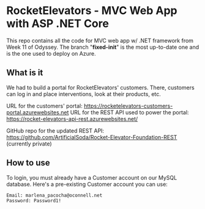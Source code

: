 # RocketElevators - MVC Web App with ASP .NET Core

This repo contains all the code for MVC web app w/ .NET framework from Week 11 of Odyssey.
The branch "**fixed-init**" is the most up-to-date one and is the one used to deploy on Azure.

## What is it
We had to build a portal for RocketElevators' customers. There, customers can log in and place interventions, look at their products, etc. 

URL for the customers' portal: https://rocketelevators-customers-portal.azurewebsites.net
URL for the REST API used to power the portal: https://rocket-elevators-api-rest.azurewebsites.net/

GitHub repo for the updated REST API: https://github.com/ArtificialSoda/Rocket-Elevator-Foundation-REST (currently private)


## How to use 
To login, you must already have a Customer account on our MySQL database.
Here's a pre-existing Customer account you can use:

    Email: marlena_pacocha@oconnell.net
    Password: Password1!
